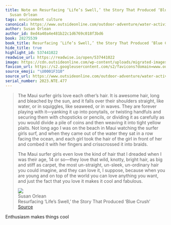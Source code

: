 ```yaml
---
title: Note on Resurfacing ‘Life’s Swell,’ the Story That Produced ‘Blue Crush’ via
  Susan Orlean
tags: environment culture
canonical: https://www.outsideonline.com/outdoor-adventure/water-activities/lifes-swell/?ref=shesabeast.co
author: Susan Orlean
author_id: 8ed4a40a4e481b22c1d6769c018f3bd6
book: 28275539
book_title: Resurfacing ‘Life’s Swell,’ the Story That Produced ‘Blue Crush’
hide_title: true
highlight_id: 537441022
readwise_url: https://readwise.io/open/537441022
image: https://cdn.outsideonline.com/wp-content/uploads/migrated-images_parent/migrated-images_67/elise-underwater_h.jpg?width=1200
favicon_url: https://s2.googleusercontent.com/s2/favicons?domain=www.outsideonline.com
source_emoji: "\U0001F310"
source_url: https://www.outsideonline.com/outdoor-adventure/water-activities/lifes-swell/?ref=shesabeast.co#:~:text=The%20Maui%20surfer,cool%20and%20fabulous.
serial_number: 2023.NTE.477
---
```

> The Maui surfer girls love each other’s hair. It is awesome hair, long and bleached by the sun, and it falls over their shoulders straight, like water, or in squiggles, like seaweed, or in waves. They are forever playing with it—yanking it up into ponytails, or twisting handfuls and securing them with chopsticks or pencils, or dividing it as carefully as you would divide a pile of coins and then weaving it into tight yellow plaits. Not long ago I was on the beach in Maui watching the surfer girls surf, and when they came out of the water they sat in a row facing the ocean, and each girl took the hair of the girl in front of her and combed it with her fingers and crisscrossed it into braids.
> 
> The Maui surfer girls even love the kind of hair that I dreaded when I was their age, 14 or so—they love that wild, knotty, bright hair, as big and stiff as carpet, the most un-straight, un-sleek, un-ordinary hair you could imagine, and they can love it, I suppose, because when you are young and on top of the world you can love anything you want, and just the fact that you love it makes it cool and fabulous.
> <div class="quoteback-footer"><div class="quoteback-avatar"><img class="mini-favicon" src="https://s2.googleusercontent.com/s2/favicons?domain=www.outsideonline.com"></div><div class="quoteback-metadata"><div class="metadata-inner"><span style="display:none">FROM:</span><div aria-label="Susan Orlean" class="quoteback-author"> Susan Orlean</div><div aria-label="Resurfacing ‘Life’s Swell,’ the Story That Produced ‘Blue Crush’" class="quoteback-title"> Resurfacing ‘Life’s Swell,’ the Story That Produced ‘Blue Crush’</div></div></div><div class="quoteback-backlink"><a target="_blank" aria-label="go to the full text of this quotation" rel="noopener" href="https://www.outsideonline.com/outdoor-adventure/water-activities/lifes-swell/?ref=shesabeast.co#:~:text=The%20Maui%20surfer,cool%20and%20fabulous." class="quoteback-arrow"> Source</a></div></div>

Enthusiasm makes things cool
